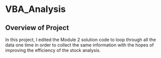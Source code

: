 # VBA_Analysis
## Overview of Project
In this project, I edited the Module 2 solution code to loop through all the data one time in order to collect the same information with the hopes of improving the efficiency of the stock analysis.

